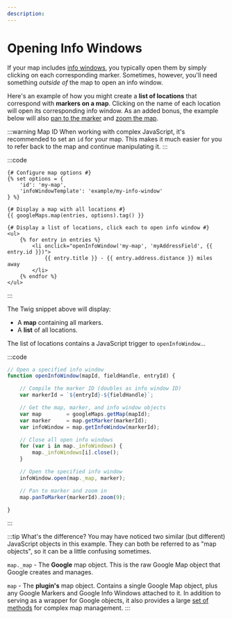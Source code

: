 ```yaml
---
description:
---
```


# Opening Info Windows

If your map includes [info windows](/dynamic-maps/info-windows/), you typically open them by simply clicking on each corresponding marker. Sometimes, however, you'll need something _outside of_ the map to open an info window.

Here's an example of how you might create a **list of locations** that correspond with **markers on a map**. Clicking on the name of each location will open its corresponding info window. As an added bonus, the example below will also [pan to the marker](/dynamic-maps/universal-methods/#pantomarker-markerid) and [zoom the map](/dynamic-maps/universal-methods/#zoom-level).

:::warning Map ID
When working with complex JavaScript, it's recommended to set an `id` for your map. This makes it much easier for you to refer back to the map and continue manipulating it.
:::

:::code
```twig
{# Configure map options #}
{% set options = {
    'id': 'my-map',
    'infoWindowTemplate': 'example/my-info-window'
} %}

{# Display a map with all locations #}
{{ googleMaps.map(entries, options).tag() }}

{# Display a list of locations, click each to open info window #}
<ul>
    {% for entry in entries %}
        <li onclick="openInfoWindow('my-map', 'myAddressField', {{ entry.id }})">
            {{ entry.title }} - {{ entry.address.distance }} miles away
        </li>
    {% endfor %}
</ul>
```
:::

The Twig snippet above will display:

 - A **map** containing all markers.
 - A **list** of all locations.

The list of locations contains a JavaScript trigger to `openInfoWindow`...

:::code
```js
// Open a specified info window
function openInfoWindow(mapId, fieldHandle, entryId) {

    // Compile the marker ID (doubles as info window ID)
    var markerId = `${entryId}-${fieldHandle}`;

    // Get the map, marker, and info window objects
    var map        = googleMaps.getMap(mapId);
    var marker     = map.getMarker(markerId);
    var infoWindow = map.getInfoWindow(markerId);

    // Close all open info windows
    for (var i in map._infoWindows) {
        map._infoWindows[i].close();
    }

    // Open the specified info window
    infoWindow.open(map._map, marker);

    // Pan to marker and zoom in
    map.panToMarker(markerId).zoom(9);

}
```
:::

:::tip What's the difference?
You may have noticed two similar (but different) JavaScript objects in this example. They can both be referred to as "map objects", so it can be a little confusing sometimes.

`map._map` - The **Google** map object. This is the raw Google Map object that Google creates and manages.

`map` - The **plugin's** map object. Contains a single Google Map object, plus any Google Markers and Google Info Windows attached to it. In addition to serving as a wrapper for Google objects, it also provides a large [set of methods](/dynamic-maps/universal-methods/) for complex map management.
:::
